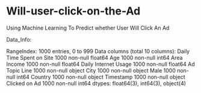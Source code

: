 # Will-user-click-on-the-Ad

Using Machine Learning To Predict whether User Will Click An Ad

Data_Info:

RangeIndex: 1000 entries, 0 to 999
Data columns (total 10 columns):
Daily Time Spent on Site    1000 non-null float64
Age                         1000 non-null int64
Area Income                 1000 non-null float64
Daily Internet Usage        1000 non-null float64
Ad Topic Line               1000 non-null object
City                        1000 non-null object
Male                        1000 non-null int64
Country                     1000 non-null object
Timestamp                   1000 non-null object
Clicked on Ad               1000 non-null int64
dtypes: float64(3), int64(3), object(4)
